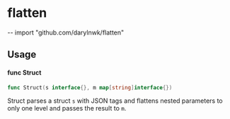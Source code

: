 # flatten
--
    import "github.com/darylnwk/flatten"


## Usage

#### func  Struct

```go
func Struct(s interface{}, m map[string]interface{})
```
Struct parses a struct `s` with JSON tags and flattens nested parameters to only
one level and passes the result to `m`.
